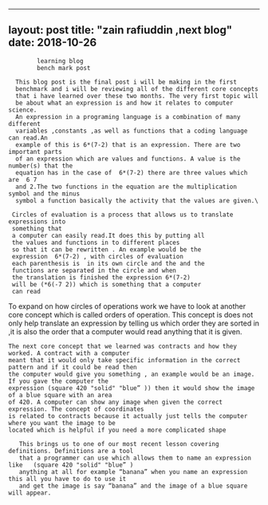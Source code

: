 
---
layout: post
title: "zain rafiuddin ,next blog"
date: 2018-10-26
---
            learning blog 
            bench mark post
            
      This blog post is the final post i will be making in the first
      benchmark and i will be reviewing all of the different core concepts 
      that i have learned over these two months. The very first topic will
      be about what an expression is and how it relates to computer science.
      An expression in a programing language is a combination of many different
      variables ,constants ,as well as functions that a coding language can read.An
      example of this is 6*(7-2) that is an expression. There are two important parts
      of an expression which are values and functions. A value is the number(s) that the
      equation has in the case of  6*(7-2) there are three values which are  6 7
      and 2.The two functions in the equation are the multiplication symbol and the minus
      symbol a function basically the activity that the values are given.\
 
     Circles of evaluation is a process that allows us to translate expressions into
     something that 
     a computer can easily read.It does this by putting all
     the values and functions in to different places
     so that it can be rewritten . An example would be the
     expression  6*(7-2) , with circles of evaluation
     each parenthesis is  in its own circle and the and the 
     functions are separated in the circle and when 
     the translation is finished the expression 6*(7-2) 
     will be (*6(-7 2)) which is something that a computer 
     can read  

   To expand on how circles of operations work we have to look at another core concept which is called 
   orders of operation. This concept  is does not only help translate an expression by telling us which
   order they are sorted in ,it is also the order that a computer would read anything that it is given.
   
    The next core concept that we learned was contracts and how they worked. A contract with a computer 
    meant that it would only take specific information in the correct pattern and if it could be read then
    the computer would give you something , an example would be an image. If you gave the computer the
    expression (square 420 "solid" "blue” )) then it would show the image of a blue square with an area
    of 420. A computer can show any image when given the correct expression. The concept of coordinates
    is related to contracts because it actually just tells the computer where you want the image to be 
    located which is helpful if you need a more complicated shape 
     
       This brings us to one of our most recent lesson covering definitions. Definitions are a tool
       that a programmer can use which allows them to name an expression like   (square 420 "solid" "blue” ) 
       anything at all for example “banana” when you name an expression this all you have to do to use it
       and get the image is say “banana” and the image of a blue square will appear.
 


                                                                                                                                                                                                                                                                                                                                                                                                                                                                                                                                                 
